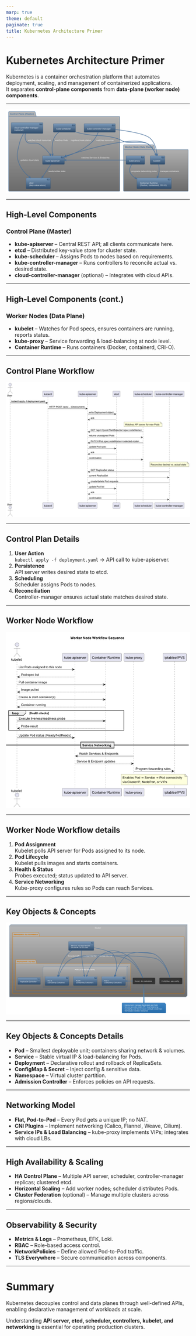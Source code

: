 ```yaml
---
marp: true
theme: default
paginate: true
title: Kubernetes Architecture Primer
---
```


# Kubernetes Architecture Primer

Kubernetes is a container orchestration platform that automates deployment, scaling, and management of containerized applications.  
It separates **control-plane components** from **data-plane (worker node) components**.

---

![KubernetesArchitectureDiagram.png](KubernetesArchitectureDiagram.png)

--- 

## High-Level Components

### Control Plane (Master)
- **kube-apiserver** – Central REST API; all clients communicate here.
- **etcd** – Distributed key-value store for cluster state.
- **kube-scheduler** – Assigns Pods to nodes based on requirements.
- **kube-controller-manager** – Runs controllers to reconcile actual vs. desired state.
- **cloud-controller-manager** (optional) – Integrates with cloud APIs.

---

## High-Level Components (cont.)

### Worker Nodes (Data Plane)
- **kubelet** – Watches for Pod specs, ensures containers are running, reports status.
- **kube-proxy** – Service forwarding & load-balancing at node level.
- **Container Runtime** – Runs containers (Docker, containerd, CRI-O).

---

## Control Plane Workflow

![KubernetesControlPlaneWorkflow.png](KubernetesControlPlaneWorkflow.png)

---

## Control Plan Details

1. **User Action**  
   `kubectl apply -f deployment.yaml` → API call to kube-apiserver.
2. **Persistence**  
   API server writes desired state to etcd.
3. **Scheduling**  
   Scheduler assigns Pods to nodes.
4. **Reconciliation**  
   Controller-manager ensures actual state matches desired state.

---

## Worker Node Workflow

![WorkerNodeWorkflowSequence-Worker_Node_Workflow_Sequence.png](WorkerNodeWorkflowSequence-Worker_Node_Workflow_Sequence.png)

---

## Worker Node Workflow details

1. **Pod Assignment**  
   Kubelet polls API server for Pods assigned to its node.
2. **Pod Lifecycle**  
   Kubelet pulls images and starts containers.
3. **Health & Status**  
   Probes executed; status updated to API server.
4. **Service Networking**  
   Kube-proxy configures rules so Pods can reach Services.

---

## Key Objects & Concepts

![KubernetesDeploymentComponentsDiagram.png](KubernetesDeploymentComponentsDiagram.png)

---

## Key Objects & Concepts Details

- **Pod** – Smallest deployable unit; containers sharing network & volumes.
- **Service** – Stable virtual IP & load-balancing for Pods.
- **Deployment** – Declarative rollout and rollback of ReplicaSets.
- **ConfigMap & Secret** – Inject config & sensitive data.
- **Namespace** – Virtual cluster partition.
- **Admission Controller** – Enforces policies on API requests.

---

## Networking Model

- **Flat, Pod-to-Pod** – Every Pod gets a unique IP; no NAT.
- **CNI Plugins** – Implement networking (Calico, Flannel, Weave, Cilium).
- **Service IPs & Load Balancing** – kube-proxy implements VIPs; integrates with cloud LBs.

---

## High Availability & Scaling

- **HA Control Plane** – Multiple API server, scheduler, controller-manager replicas; clustered etcd.
- **Horizontal Scaling** – Add worker nodes; scheduler distributes Pods.
- **Cluster Federation** (optional) – Manage multiple clusters across regions/clouds.

---

## Observability & Security

- **Metrics & Logs** – Prometheus, EFK, Loki.
- **RBAC** – Role-based access control.
- **NetworkPolicies** – Define allowed Pod-to-Pod traffic.
- **TLS Everywhere** – Secure communication across components.

---

# Summary

Kubernetes decouples control and data planes through well-defined APIs, enabling declarative management of workloads at scale.

Understanding **API server, etcd, scheduler, controllers, kubelet, and networking** is essential for operating production clusters.
